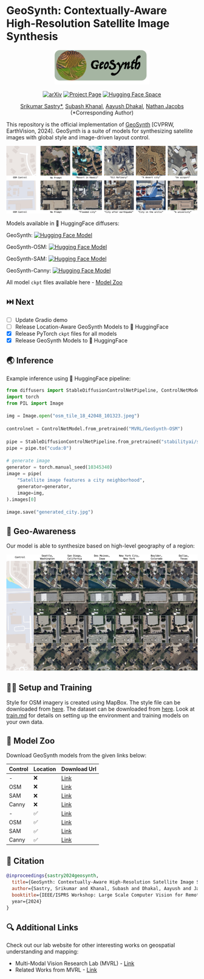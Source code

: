 # GeoSynth: Contextually-Aware High-Resolution Satellite Image Synthesis
<div align="center">
<img src="imgs/geosynth_logo.png" width="250">

[![arXiv](https://img.shields.io/badge/arXiv-2404.06637-red?style=flat&label=arXiv)](https://arxiv.org/abs/2404.06637)
[![Project Page](https://img.shields.io/badge/Project-Website-green)](https://vishu26.github.io/geosynth/index.html)
[![Hugging Face Space](https://img.shields.io/badge/%F0%9F%A4%97%20HuggingFace-Spaces-yellow?style=flat&logo=hug)](https://huggingface.co/spaces/MVRL/GeoSynth)</center>

[Srikumar Sastry*](https://sites.wustl.edu/srikumarsastry/),
[Subash Khanal](https://subash-khanal.github.io/),
[Aayush Dhakal](https://scholar.google.com/citations?user=KawjT_8AAAAJ&hl=en),
[Nathan Jacobs](https://jacobsn.github.io/)
(*Corresponding Author)
</div>

This repository is the official implementation of [GeoSynth](https://arxiv.org/abs/2404.06637) [CVPRW, EarthVision, 2024].
GeoSynth is a suite of models for synthesizing satellite images with global style and image-driven layout control.

![](imgs/teaser_v2.jpg)

Models available in 🤗 HuggingFace diffusers:

GeoSynth: [![Hugging Face Model](https://img.shields.io/badge/%F0%9F%A4%97%20HuggingFace-Models-yellow?style=flat&logo=hug
)](https://huggingface.co/MVRL/GeoSynth)

GeoSynth-OSM: [![Hugging Face Model](https://img.shields.io/badge/%F0%9F%A4%97%20HuggingFace-Models-yellow?style=flat&logo=hug
)](https://huggingface.co/MVRL/GeoSynth-OSM)

GeoSynth-SAM: [![Hugging Face Model](https://img.shields.io/badge/%F0%9F%A4%97%20HuggingFace-Models-yellow?style=flat&logo=hug
)](https://huggingface.co/MVRL/GeoSynth-SAM)

GeoSynth-Canny: [![Hugging Face Model](https://img.shields.io/badge/%F0%9F%A4%97%20HuggingFace-Models-yellow?style=flat&logo=hug
)](https://huggingface.co/MVRL/GeoSynth-Canny)

All model `ckpt` files available here - [Model Zoo](#🐨-model-zoo) 

## ⏭️ Next
- [ ] Update Gradio demo
- [ ] Release Location-Aware GeoSynth Models to 🤗 HuggingFace
- [x] Release PyTorch `ckpt` files for all models
- [x] Release GeoSynth Models to 🤗 HuggingFace

## 🌏 Inference
Example inference using 🤗 HuggingFace pipeline:
```python
from diffusers import StableDiffusionControlNetPipeline, ControlNetModel
import torch
from PIL import Image

img = Image.open("osm_tile_18_42048_101323.jpeg")

controlnet = ControlNetModel.from_pretrained("MVRL/GeoSynth-OSM")

pipe = StableDiffusionControlNetPipeline.from_pretrained("stabilityai/stable-diffusion-2-1-base", controlnet=controlnet)
pipe = pipe.to("cuda:0")

# generate image
generator = torch.manual_seed(10345340)
image = pipe(
    "Satellite image features a city neighborhood",
    generator=generator,
    image=img,
).images[0]

image.save("generated_city.jpg")
```

## 📍 Geo-Awareness

Our model is able to synthesize based on high-level geography of a region:

<div align="center">
<img src="imgs/location_sample_2.jpg"></img>
</div>

## 🧑‍💻 Setup and Training
Style for OSM imagery is created using MapBox. The style file can be downloaded from [here](https://wustl.box.com/s/087sja3r137jotfbmy99svcysaamhsir). The dataset can be downloaded from [here](https://wustl.box.com/s/lxuopink74nf32u869v7ea42jlh6jkck).
Look at [train.md](/scripts/train.md) for details on setting up the environment and training models on your own data.

## 🐨 Model Zoo
Download GeoSynth models from the given links below:

|Control|Location|Download Url|
|----------|--------|----------|
|-|❌|[Link](https://huggingface.co/MVRL/GeoSynth/blob/main/sd-base-geosynth.ckpt)|
|OSM|❌|[Link](https://huggingface.co/MVRL/GeoSynth-OSM/blob/main/geosynth-osm-text.ckpt)|
|SAM|❌| [Link](https://huggingface.co/MVRL/GeoSynth-SAM/blob/main/geosynth_sam.ckpt)|
|Canny|❌| [Link](https://huggingface.co/MVRL/GeoSynth-Canny/blob/main/geosynth_canny_text-v1.ckpt)|
|-|✅|[Link](https://huggingface.co/MVRL/GeoSynth-Location/blob/main/geosynth_sd_loc-v3.ckpt)|
|OSM|✅|[Link](https://huggingface.co/MVRL/GeoSynth-Location/blob/main/geosynth_osm_text_loc-v2.ckpt)|
|SAM|✅| [Link]()|
|Canny|✅| [Link](https://huggingface.co/MVRL/GeoSynth-Location-Canny/blob/main/geosynth_loc_canny.ckpt)|


## 📑 Citation

```bibtex
@inproceedings{sastry2024geosynth,
  title={GeoSynth: Contextually-Aware High-Resolution Satellite Image Synthesis},
  author={Sastry, Srikumar and Khanal, Subash and Dhakal, Aayush and Jacobs, Nathan},
  booktitle={IEEE/ISPRS Workshop: Large Scale Computer Vision for Remote Sensing (EARTHVISION),
  year={2024}
}
```

## 🔍 Additional Links
Check out our lab website for other interesting works on geospatial understanding and mapping:
* Multi-Modal Vision Research Lab (MVRL) - [Link](https://mvrl.cse.wustl.edu/)
* Related Works from MVRL - [Link](https://mvrl.cse.wustl.edu/publications/)
